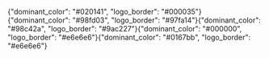 {"dominant_color": "#020141", "logo_border": "#000035"}{"dominant_color": "#98fd03", "logo_border": "#97fa14"}{"dominant_color": "#98c42a", "logo_border": "#9ac227"}{"dominant_color": "#000000", "logo_border": "#e6e6e6"}{"dominant_color": "#0167bb", "logo_border": "#e6e6e6"}